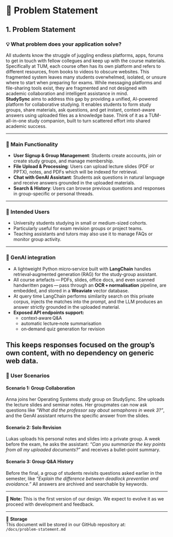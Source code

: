 # 📝 Problem Statement

## 1. Problem Statement

### 💡 What problem does your application solve?

All students know the struggle of juggling endless platforms, apps, forums to get in touch with fellow collegues and keep up with the course materials. Specifically at TUM, each course often has its own platform and refers to different resources, from books to videos to obscure websites. This fragmented system leaves many students overwhelmed, isolated, or unsure where to start when preparing for exams. While messaging platforms and file-sharing tools exist, they are fragmented and not designed with academic collaboration and intelligent assistance in mind.  
**StudySync** aims to address this gap by providing a unified, AI-powered platform for collaborative studying. It enables students to form study groups, share materials, ask questions, and get instant, context-aware answers using uploaded files as a knowledge base. Think of it as a TUM-all-in-one study companion, built to turn scattered effort into shared academic success.

---

### 🔧 Main Functionality

- **User Signup & Group Management**: Students create accounts, join or create study groups, and manage membership.
- **File Upload & Processing**: Users can upload lecture slides (PDF or PPTX), notes, and PDFs which will be indexed for retrieval.
- **Chat with GenAI Assistant**: Students ask questions in natural language and receive answers grounded in the uploaded materials.
- **Search & History**: Users can browse previous questions and responses in group-specific or personal threads.
---

### 🎯 Intended Users

- University students studying in small or medium-sized cohorts.
- Particularly useful for exam revision groups or project teams.
- Teaching assistants and tutors may also use it to manage FAQs or monitor group activity.

---

### 🧠 GenAI integration

- A lightweight Python micro‑service built with **LangChain** handles retrieval‑augmented generation (RAG) for the study‑group assistant.  
- All course artefacts — PDFs, slides, office docs, and even scanned handwritten pages — pass through an **OCR + normalisation** pipeline, are embedded, and stored in a **Weaviate** vector database.  
- At query time LangChain performs similarity search on this private corpus, injects the matches into the prompt, and the LLM produces an answer strictly grounded in the uploaded material.  
- **Exposed API endpoints support:**  
  - context‑aware Q&A  
  - automatic lecture‑note summarisation  
  - on‑demand quiz generation for revision  

This keeps responses focused on the group’s own content, with no dependency on generic web data.
---

### 📘 User Scenarios

#### Scenario 1: Group Collaboration
Anna joins her Operating Systems study group on StudySync. She uploads the lecture slides and seminar notes. Her groupmates can now ask questions like _“What did the professor say about semaphores in week 3?”_, and the GenAI assistant returns the specific answer from the slides.

#### Scenario 2: Solo Revision
Lukas uploads his personal notes and slides into a private group. A week before the exam, he asks the assistant: _“Can you summarize the key points from all my uploaded documents?”_ and receives a bullet-point summary.

#### Scenario 3: Group Q&A History
Before the final, a group of students revisits questions asked earlier in the semester, like _“Explain the difference between deadlock prevention and avoidance.”_ All answers are archived and searchable by keywords.

---

📌 **Note:** This is the first version of our design. We expect to evolve it as we proceed with development and feedback.

---

📂 **Storage**  
This document will be stored in our GitHub repository at:  
`/docs/problem-statement.md`

